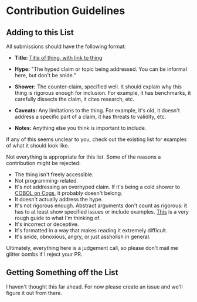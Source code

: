 # Contribution Guidelines

## Adding to this List

All submissions should have the following format:

* **Title:** [Title of thing, with link to thing](https://www.youtube.com/watch?v=JWOY6uu3VUo)

* **Hype:** "The hyped claim or topic being addressed. You can be informal here, but don't be snide."

* **Shower:** The counter-claim, specified well. It should explain why this thing is rigorous enough for inclusion. For example, it has benchmarks, it carefully dissects the claim, it cites research, etc.

* **Caveats:** Any limitations to the thing. For example, it's old, it doesn't address a specific part of a claim, it has threats to validity, etc.

* **Notes:** Anything else you think is important to include.

If any of this seems unclear to you, check out the existing list for examples of what it should look like.

Not everything is appropriate for this list. Some of the reasons a contribution might be rejected:

* The thing isn't freely accessible.
* Not programming-related.
* It's not addressing an overhyped claim. If it's being a cold shower to [COBOL on Cogs](www.coboloncogs.org/HOME.HTM), it probably doesn't belong.
* It doesn't actually address the hype.
* It's not rigorous enough. Abstract arguments don't count as rigorous: it has to at least show specified issues or include examples. [This](https://hillelwayne.com/post/right-tool/) is a very rough guide to what I'm thinking of.
* It's incorrect or deceptive.
* It's formatted in a way that makes reading it extremely difficult.
* It's snide, obnoxious, angry, or just assholish in general.

Ultimately, everything here is a judgement call, so please don't mail me glitter bombs if I reject your PR.

## Getting Something off the List

I haven't thought this far ahead. For now please create an issue and we'll figure it out from there.
